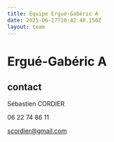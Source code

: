 ```yaml
---
title: Équipe Ergué-Gabéric A
date: 2025-06-17T10:42:48.150Z
layout: team
---
```


# Ergué-Gabéric A



## contact 

Sébastien CORDIER

06 22 74 86 11

scordier@gmail.com

